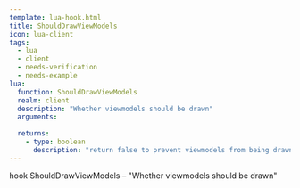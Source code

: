 ```yaml
---
template: lua-hook.html
title: ShouldDrawViewModels
icon: lua-client
tags:
  - lua
  - client
  - needs-verification
  - needs-example
lua:
  function: ShouldDrawViewModels
  realm: client
  description: "Whether viewmodels should be drawn"
  arguments:
  
  returns:
    - type: boolean
      description: "return false to prevent viewmodels from being drawn"
---
```


<div class="lua__search__keywords">
hook ShouldDrawViewModels &#x2013; "Whether viewmodels should be drawn"
</div>
